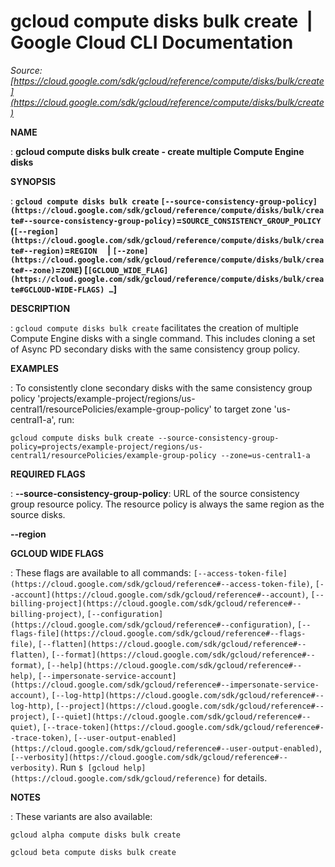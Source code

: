 # gcloud compute disks bulk create  |  Google Cloud CLI Documentation

*Source: [https://cloud.google.com/sdk/gcloud/reference/compute/disks/bulk/create](https://cloud.google.com/sdk/gcloud/reference/compute/disks/bulk/create)*

**NAME**

: **gcloud compute disks bulk create - create multiple Compute Engine disks**

**SYNOPSIS**

: **`gcloud compute disks bulk create` `[--source-consistency-group-policy](https://cloud.google.com/sdk/gcloud/reference/compute/disks/bulk/create#--source-consistency-group-policy)`=`SOURCE_CONSISTENCY_GROUP_POLICY` (`[--region](https://cloud.google.com/sdk/gcloud/reference/compute/disks/bulk/create#--region)`=`REGION`     | `[--zone](https://cloud.google.com/sdk/gcloud/reference/compute/disks/bulk/create#--zone)`=`ZONE`) [`[GCLOUD_WIDE_FLAG](https://cloud.google.com/sdk/gcloud/reference/compute/disks/bulk/create#GCLOUD-WIDE-FLAGS) …`]**

**DESCRIPTION**

: `gcloud compute disks bulk create` facilitates the creation of
multiple Compute Engine disks with a single command. This includes cloning a set
of Async PD secondary disks with the same consistency group policy.

**EXAMPLES**

: To consistently clone secondary disks with the same consistency group policy
'projects/example-project/regions/us-central1/resourcePolicies/example-group-policy'
to target zone 'us-central1-a', run:

```
gcloud compute disks bulk create --source-consistency-group-policy=projects/example-project/regions/us-central1/resourcePolicies/example-group-policy --zone=us-central1-a
```

**REQUIRED FLAGS**

: **--source-consistency-group-policy**:
URL of the source consistency group resource policy. The resource policy is
always the same region as the source disks.

**--region**

**GCLOUD WIDE FLAGS**

: These flags are available to all commands: `[--access-token-file](https://cloud.google.com/sdk/gcloud/reference#--access-token-file)`,
`[--account](https://cloud.google.com/sdk/gcloud/reference#--account)`, `[--billing-project](https://cloud.google.com/sdk/gcloud/reference#--billing-project)`,
`[--configuration](https://cloud.google.com/sdk/gcloud/reference#--configuration)`,
`[--flags-file](https://cloud.google.com/sdk/gcloud/reference#--flags-file)`,
`[--flatten](https://cloud.google.com/sdk/gcloud/reference#--flatten)`, `[--format](https://cloud.google.com/sdk/gcloud/reference#--format)`, `[--help](https://cloud.google.com/sdk/gcloud/reference#--help)`, `[--impersonate-service-account](https://cloud.google.com/sdk/gcloud/reference#--impersonate-service-account)`,
`[--log-http](https://cloud.google.com/sdk/gcloud/reference#--log-http)`,
`[--project](https://cloud.google.com/sdk/gcloud/reference#--project)`, `[--quiet](https://cloud.google.com/sdk/gcloud/reference#--quiet)`, `[--trace-token](https://cloud.google.com/sdk/gcloud/reference#--trace-token)`, `[--user-output-enabled](https://cloud.google.com/sdk/gcloud/reference#--user-output-enabled)`,
`[--verbosity](https://cloud.google.com/sdk/gcloud/reference#--verbosity)`.
Run `$ [gcloud help](https://cloud.google.com/sdk/gcloud/reference)` for details.

**NOTES**

: These variants are also available:

```
gcloud alpha compute disks bulk create
```

```
gcloud beta compute disks bulk create
```